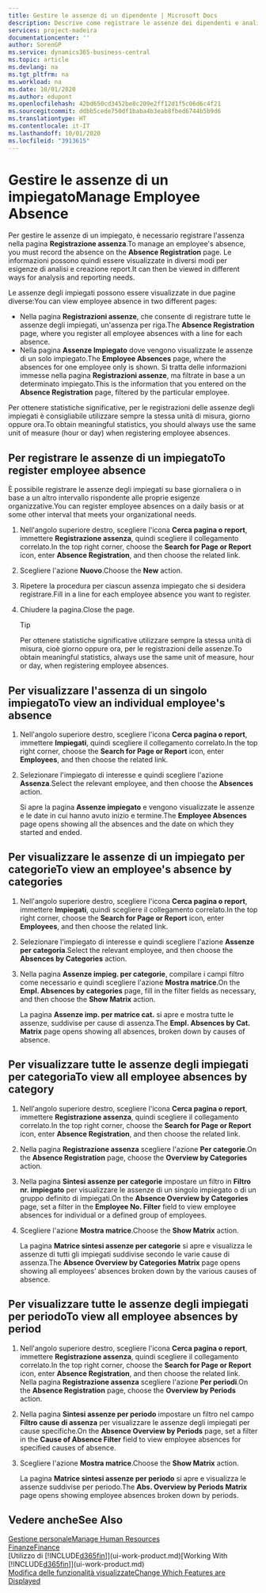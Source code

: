 ```yaml
---
title: Gestire le assenze di un dipendente | Microsoft Docs
description: Descrive come registrare le assenze dei dipendenti e analizzare le statistiche sulle assenze.
services: project-madeira
documentationcenter: ''
author: SorenGP
ms.service: dynamics365-business-central
ms.topic: article
ms.devlang: na
ms.tgt_pltfrm: na
ms.workload: na
ms.date: 10/01/2020
ms.author: edupont
ms.openlocfilehash: 42bd650cd3452be8c209e2ff12d1f5c06d6c4f21
ms.sourcegitcommit: ddbb5cede750df1baba4b3eab8fbed6744b5b9d6
ms.translationtype: HT
ms.contentlocale: it-IT
ms.lasthandoff: 10/01/2020
ms.locfileid: "3913615"
---
```

# <a name="manage-employee-absence"></a><span data-ttu-id="402de-103">Gestire le assenze di un impiegato</span><span class="sxs-lookup"><span data-stu-id="402de-103">Manage Employee Absence</span></span>
<span data-ttu-id="402de-104">Per gestire le assenze di un impiegato, è necessario registrare l'assenza nella pagina **Registrazione assenza**.</span><span class="sxs-lookup"><span data-stu-id="402de-104">To manage an employee's absence, you must record the absence on the **Absence Registration** page.</span></span> <span data-ttu-id="402de-105">Le informazioni possono quindi essere visualizzate in diversi modi per esigenze di analisi e creazione report.</span><span class="sxs-lookup"><span data-stu-id="402de-105">It can then be viewed in different ways for analysis and reporting needs.</span></span>

<span data-ttu-id="402de-106">Le assenze degli impiegati possono essere visualizzate in due pagine diverse:</span><span class="sxs-lookup"><span data-stu-id="402de-106">You can view employee absence in two different pages:</span></span>

* <span data-ttu-id="402de-107">Nella pagina **Registrazioni assenze**, che consente di registrare tutte le assenze degli impiegati, un'assenza per riga.</span><span class="sxs-lookup"><span data-stu-id="402de-107">The **Absence Registration** page, where you register all employee absences with a line for each absence.</span></span>
* <span data-ttu-id="402de-108">Nella pagina **Assenze Impiegato** dove vengono visualizzate le assenze di un solo impiegato.</span><span class="sxs-lookup"><span data-stu-id="402de-108">The **Employee Absences** page, where the absences for one employee only is shown.</span></span> <span data-ttu-id="402de-109">Si tratta delle informazioni immesse nella pagina **Registrazioni assenze**, ma filtrate in base a un determinato impiegato.</span><span class="sxs-lookup"><span data-stu-id="402de-109">This is the information that you entered on the **Absence Registration** page, filtered by the particular employee.</span></span>

<span data-ttu-id="402de-110">Per ottenere statistiche significative, per le registrazioni delle assenze degli impiegati è consigliabile utilizzare sempre la stessa unità di misura, giorno oppure ora.</span><span class="sxs-lookup"><span data-stu-id="402de-110">To obtain meaningful statistics, you should always use the same unit of measure (hour or day) when registering employee absences.</span></span>

## <a name="to-register-employee-absence"></a><span data-ttu-id="402de-111">Per registrare le assenze di un impiegato</span><span class="sxs-lookup"><span data-stu-id="402de-111">To register employee absence</span></span>
<span data-ttu-id="402de-112">È possibile registrare le assenze degli impiegati su base giornaliera o in base a un altro intervallo rispondente alle proprie esigenze organizzative.</span><span class="sxs-lookup"><span data-stu-id="402de-112">You can register employee absences on a daily basis or at some other interval that meets your organizational needs.</span></span>

1. <span data-ttu-id="402de-113">Nell'angolo superiore destro, scegliere l'icona **Cerca pagina o report**, immettere **Registrazione assenza**, quindi scegliere il collegamento correlato.</span><span class="sxs-lookup"><span data-stu-id="402de-113">In the top right corner, choose the **Search for Page or Report** icon, enter **Absence Registration**, and then choose the related link.</span></span>
2. <span data-ttu-id="402de-114">Scegliere l'azione **Nuovo**.</span><span class="sxs-lookup"><span data-stu-id="402de-114">Choose the **New** action.</span></span>
3. <span data-ttu-id="402de-115">Ripetere la procedura per ciascun assenza impiegato che si desidera registrare.</span><span class="sxs-lookup"><span data-stu-id="402de-115">Fill in a line for each employee absence you want to register.</span></span>
4. <span data-ttu-id="402de-116">Chiudere la pagina.</span><span class="sxs-lookup"><span data-stu-id="402de-116">Close the page.</span></span>

    > [!Tip]
    > <span data-ttu-id="402de-117">Per ottenere statistiche significative utilizzare sempre la stessa unità di misura, cioè giorno oppure ora, per le registrazioni delle assenze.</span><span class="sxs-lookup"><span data-stu-id="402de-117">To obtain meaningful statistics, always use the same unit of measure, hour or day, when registering employee absences.</span></span>

## <a name="to-view-an-individual-employees-absence"></a><span data-ttu-id="402de-118">Per visualizzare l'assenza di un singolo impiegato</span><span class="sxs-lookup"><span data-stu-id="402de-118">To view an individual employee's absence</span></span>
1. <span data-ttu-id="402de-119">Nell'angolo superiore destro, scegliere l'icona **Cerca pagina o report**, immettere **Impiegati**, quindi scegliere il collegamento correlato.</span><span class="sxs-lookup"><span data-stu-id="402de-119">In the top right corner, choose the **Search for Page or Report** icon, enter **Employees**, and then choose the related link.</span></span>
2. <span data-ttu-id="402de-120">Selezionare l'impiegato di interesse e quindi scegliere l'azione **Assenza**.</span><span class="sxs-lookup"><span data-stu-id="402de-120">Select the relevant employee, and then choose the **Absences** action.</span></span>

    <span data-ttu-id="402de-121">Si apre la pagina **Assenze impiegato** e vengono visualizzate le assenze e le date in cui hanno avuto inizio e termine.</span><span class="sxs-lookup"><span data-stu-id="402de-121">The **Employee Absences** page opens showing all the absences and the date on which they started and ended.</span></span>

## <a name="to-view-an-employees-absence-by-categories"></a><span data-ttu-id="402de-122">Per visualizzare le assenze di un impiegato per categorie</span><span class="sxs-lookup"><span data-stu-id="402de-122">To view an employee's absence by categories</span></span>
1. <span data-ttu-id="402de-123">Nell'angolo superiore destro, scegliere l'icona **Cerca pagina o report**, immettere **Impiegati**, quindi scegliere il collegamento correlato.</span><span class="sxs-lookup"><span data-stu-id="402de-123">In the top right corner, choose the **Search for Page or Report** icon, enter **Employees**, and then choose the related link.</span></span>
2. <span data-ttu-id="402de-124">Selezionare l'impiegato di interesse e quindi scegliere l'azione **Assenze per categoria**.</span><span class="sxs-lookup"><span data-stu-id="402de-124">Select the relevant employee, and then choose the **Absences by Categories** action.</span></span>
3. <span data-ttu-id="402de-125">Nella pagina **Assenze impieg. per categorie**, compilare i campi filtro come necessario e quindi scegliere l'azione **Mostra matrice**.</span><span class="sxs-lookup"><span data-stu-id="402de-125">On the **Empl. Absences by categories** page, fill in the filter fields as necessary, and then choose the **Show Matrix** action.</span></span>

    <span data-ttu-id="402de-126">La pagina **Assenze imp. per matrice cat.** si apre e mostra tutte le assenze, suddivise per cause di assenza.</span><span class="sxs-lookup"><span data-stu-id="402de-126">The **Empl. Absences by Cat. Matrix** page opens showing all absences, broken down by causes of absence.</span></span>

## <a name="to-view-all-employee-absences-by-category"></a><span data-ttu-id="402de-127">Per visualizzare tutte le assenze degli impiegati per categoria</span><span class="sxs-lookup"><span data-stu-id="402de-127">To view all employee absences by category</span></span>
1. <span data-ttu-id="402de-128">Nell'angolo superiore destro, scegliere l'icona **Cerca pagina o report**, immettere **Registrazione assenza**, quindi scegliere il collegamento correlato.</span><span class="sxs-lookup"><span data-stu-id="402de-128">In the top right corner, choose the **Search for Page or Report** icon, enter **Absence Registration**, and then choose the related link.</span></span>
2. <span data-ttu-id="402de-129">Nella pagina **Registrazione assenza** scegliere l'azione **Per categorie**.</span><span class="sxs-lookup"><span data-stu-id="402de-129">On the **Absence Registration** page, choose the **Overview by Categories** action.</span></span>
3. <span data-ttu-id="402de-130">Nella pagina **Sintesi assenze per categorie** impostare un filtro in **Filtro nr. impiegato** per visualizzare le assenze di un singolo impiegato o di un gruppo definito di impiegati.</span><span class="sxs-lookup"><span data-stu-id="402de-130">On the **Absence Overview by Categories** page, set a filter in the **Employee No. Filter** field to view employee absences for individual or a defined group of employees.</span></span>
4. <span data-ttu-id="402de-131">Scegliere l'azione **Mostra matrice**.</span><span class="sxs-lookup"><span data-stu-id="402de-131">Choose the **Show Matrix** action.</span></span>

    <span data-ttu-id="402de-132">La pagina **Matrice sintesi assenze per categorie** si apre e visualizza le assenze di tutti gli impiegati suddivise secondo le varie cause di assenza.</span><span class="sxs-lookup"><span data-stu-id="402de-132">The **Absence Overview by Categories Matrix** page opens showing all employees’ absences broken down by the various causes of absence.</span></span>

## <a name="to-view-all-employee-absences-by-period"></a><span data-ttu-id="402de-133">Per visualizzare tutte le assenze degli impiegati per periodo</span><span class="sxs-lookup"><span data-stu-id="402de-133">To view all employee absences by period</span></span>
1. <span data-ttu-id="402de-134">Nell'angolo superiore destro, scegliere l'icona **Cerca pagina o report**, immettere **Registrazione assenza**, quindi scegliere il collegamento correlato.</span><span class="sxs-lookup"><span data-stu-id="402de-134">In the top right corner, choose the **Search for Page or Report** icon, enter **Absence Registration**, and then choose the related link.</span></span>
   <span data-ttu-id="402de-135">Nella pagina **Registrazione assenza** scegliere l'azione **Per periodi**.</span><span class="sxs-lookup"><span data-stu-id="402de-135">On the **Absence Registration** page, choose the **Overview by Periods** action.</span></span>
2. <span data-ttu-id="402de-136">Nella pagina **Sintesi assenze per periodo** impostare un filtro nel campo **Filtro cause di assenza** per visualizzare le assenze degli impiegati per cause specifiche.</span><span class="sxs-lookup"><span data-stu-id="402de-136">On the **Absence Overview by Periods** page, set a filter in the **Cause of Absence Filter** field to view employee absences for specified causes of absence.</span></span>
3. <span data-ttu-id="402de-137">Scegliere l'azione **Mostra matrice**.</span><span class="sxs-lookup"><span data-stu-id="402de-137">Choose the **Show Matrix** action.</span></span>

    <span data-ttu-id="402de-138">La pagina **Matrice sintesi assenze per periodo** si apre e visualizza le assenze suddivise per periodo.</span><span class="sxs-lookup"><span data-stu-id="402de-138">The **Abs. Overview by Periods Matrix** page opens showing employee absences broken down by periods.</span></span>

## <a name="see-also"></a><span data-ttu-id="402de-139">Vedere anche</span><span class="sxs-lookup"><span data-stu-id="402de-139">See Also</span></span>
[<span data-ttu-id="402de-140">Gestione personale</span><span class="sxs-lookup"><span data-stu-id="402de-140">Manage Human Resources</span></span>](hr-manage-human-resources.md)  
[<span data-ttu-id="402de-141">Finanze</span><span class="sxs-lookup"><span data-stu-id="402de-141">Finance</span></span>](finance.md)  
<span data-ttu-id="402de-142">[Utilizzo di [!INCLUDE[d365fin](includes/d365fin_md.md)]](ui-work-product.md)</span><span class="sxs-lookup"><span data-stu-id="402de-142">[Working With [!INCLUDE[d365fin](includes/d365fin_md.md)]](ui-work-product.md)</span></span>  
[<span data-ttu-id="402de-143">Modifica delle funzionalità visualizzate</span><span class="sxs-lookup"><span data-stu-id="402de-143">Change Which Features are Displayed</span></span>](ui-experiences.md)
